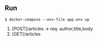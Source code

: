 ## Run

```console
$ docker-compose --env-file app.env up
```

1. [POST]/articles -> req: author,title,body
2. [GET]/articles